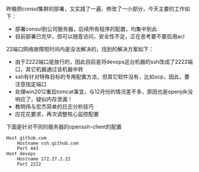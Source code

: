 昨晚把consul集群的部署，又实践了一遍，修改了一小部分，今天主要的工作如下：

* 部署consul到公司服务器，后续所有程序的配置，均集中到此
* 目前部署已完毕，但可以随意访问，安全性不足，正在思考要不要启用acl

22端口网络故障短时间内是没法解决的，找到的解决方案如下：

* 由于2222端口是放行的，因此目前是将devops这台机器的ssh改成了2222端口，其它机器通过该机器中转
* ssh有针对特殊目标的专用配置方法，但其它软件没有，比如scp，因此，要注意指定端口
* 处理win2012重启tomcat事宜，与12月份的情况差不多，原因也是openjdk没响应了，疑似内存泄漏！
* 教明伟与宏杰简单的日志分析技巧
* 应花花要求，再次调整核心监控配置

下面是针对不同的服务器的openssh-client的配置
```
Host github.com
	Hostname ssh.github.com
	Port 443
Host devops
	Hostname 172.27.2.22
	Port 2222
```